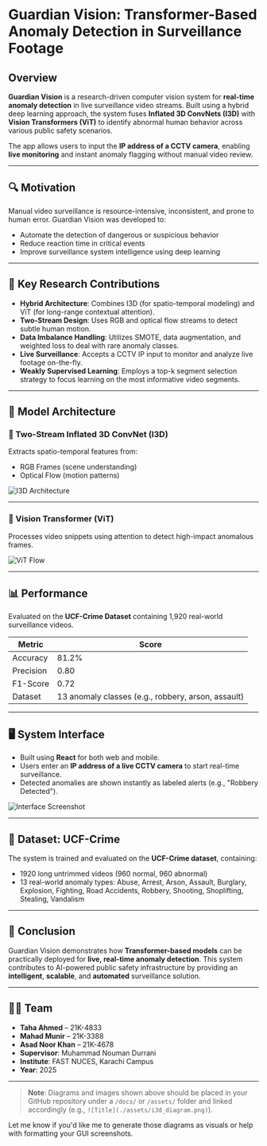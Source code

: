 # Guardian Vision: Transformer-Based Anomaly Detection in Surveillance Footage

## Overview

**Guardian Vision** is a research-driven computer vision system for **real-time anomaly detection** in live surveillance video streams. Built using a hybrid deep learning approach, the system fuses **Inflated 3D ConvNets (I3D)** with **Vision Transformers (ViT)** to identify abnormal human behavior across various public safety scenarios.

The app allows users to input the **IP address of a CCTV camera**, enabling **live monitoring** and instant anomaly flagging without manual video review.

---

## 🔍 Motivation

Manual video surveillance is resource-intensive, inconsistent, and prone to human error. Guardian Vision was developed to:
- Automate the detection of dangerous or suspicious behavior
- Reduce reaction time in critical events
- Improve surveillance system intelligence using deep learning

---

## 🧠 Key Research Contributions

- **Hybrid Architecture**: Combines I3D (for spatio-temporal modeling) and ViT (for long-range contextual attention).
- **Two-Stream Design**: Uses RGB and optical flow streams to detect subtle human motion.
- **Data Imbalance Handling**: Utilizes SMOTE, data augmentation, and weighted loss to deal with rare anomaly classes.
- **Live Surveillance**: Accepts a CCTV IP input to monitor and analyze live footage on-the-fly.
- **Weakly Supervised Learning**: Employs a top-k segment selection strategy to focus learning on the most informative video segments.

---

## 🧪 Model Architecture

### 🔄 Two-Stream Inflated 3D ConvNet (I3D)
Extracts spatio-temporal features from:
- RGB Frames (scene understanding)
- Optical Flow (motion patterns)

![I3D Architecture](path/to/i3d_diagram.png)

---

### 🔷 Vision Transformer (ViT)
Processes video snippets using attention to detect high-impact anomalous frames.

![ViT Flow](path/to/vit_diagram.png)

---

## 📊 Performance

Evaluated on the **UCF-Crime Dataset** containing 1,920 real-world surveillance videos.  

| Metric     | Score     |
|------------|-----------|
| Accuracy   | 81.2%     |
| Precision  | 0.80      |
| F1-Score   | 0.72      |
| Dataset    | 13 anomaly classes (e.g., robbery, arson, assault) |

---

## 🖥️ System Interface

- Built using **React** for both web and mobile.
- Users enter an **IP address of a live CCTV camera** to start real-time surveillance.
- Detected anomalies are shown instantly as labeled alerts (e.g., "Robbery Detected").

![Interface Screenshot](path/to/gui_screenshot.png)

---

## 📂 Dataset: UCF-Crime

The system is trained and evaluated on the **UCF-Crime dataset**, containing:

- 1920 long untrimmed videos (960 normal, 960 abnormal)
- 13 real-world anomaly types:
  Abuse, Arrest, Arson, Assault, Burglary, Explosion, Fighting, Road Accidents, Robbery, Shooting, Shoplifting, Stealing, Vandalism

---

## 📌 Conclusion

Guardian Vision demonstrates how **Transformer-based models** can be practically deployed for **live, real-time anomaly detection**. This system contributes to AI-powered public safety infrastructure by providing an **intelligent**, **scalable**, and **automated** surveillance solution.

---

## 👨‍💻 Team

- **Taha Ahmed** – 21K-4833  
- **Mahad Munir** – 21K-3388  
- **Asad Noor Khan** – 21K-4678  
- **Supervisor**: Muhammad Nouman Durrani  
- **Institute**: FAST NUCES, Karachi Campus  
- **Year**: 2025

---

> **Note**: Diagrams and images shown above should be placed in your GitHub repository under a `/docs/` or `/assets/` folder and linked accordingly (e.g., `![Title](./assets/i3d_diagram.png)`).

Let me know if you'd like me to generate those diagrams as visuals or help with formatting your GUI screenshots.
